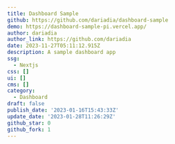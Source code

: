 ```yaml
---
title: Dashboard Sample
github: https://github.com/dariadia/dashboard-sample
demo: https://dashboard-sample-pi.vercel.app/
author: dariadia
author_link: https://github.com/dariadia
date: 2023-11-27T05:11:12.915Z
description: A sample dashboard app
ssg:
  - Nextjs
css: []
ui: []
cms: []
category:
  - Dashboard
draft: false
publish_date: '2023-01-16T15:43:33Z'
update_date: '2023-01-28T11:26:29Z'
github_star: 0
github_fork: 1
---
```

